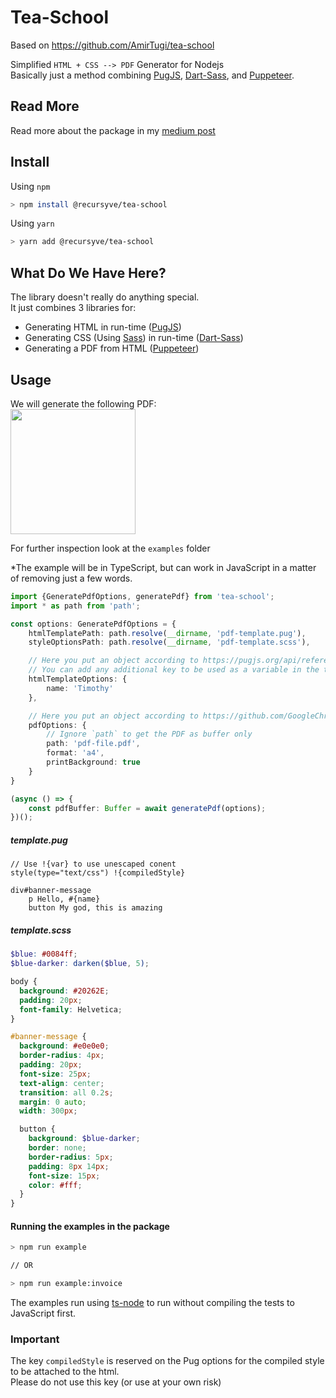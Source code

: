 # Tea-School
Based on https://github.com/AmirTugi/tea-school

Simplified `HTML + CSS --> PDF` Generator for Nodejs  
Basically just a method combining [PugJS](https://github.com/pugjs/pug), [Dart-Sass](https://github.com/sass/dart-sass), and [Puppeteer](https://github.com/GoogleChrome/puppeteer).

## Read More
Read more about the package in my [medium post](https://itnext.io/tea-school-js-generate-a-pdf-file-from-html-and-css-in-node-js-32529f9b0f37)

## Install
Using `npm`
```bash
> npm install @recursyve/tea-school
```
Using `yarn`
```bash
> yarn add @recursyve/tea-school
```

## What Do We Have Here?
The library doesn't really do anything special.  
It just combines 3 libraries for:
* Generating HTML in run-time ([PugJS](https://github.com/pugjs/pug))
* Generating CSS (Using [Sass](https://sass-lang.com/)) in run-time ([Dart-Sass](https://github.com/sass/dart-sass))
* Generating a PDF from HTML ([Puppeteer](https://github.com/GoogleChrome/puppeteer))

## Usage
We will generate the following PDF:  
<img src="https://user-images.githubusercontent.com/8065975/61318127-0a28d480-a80d-11e9-84e6-11f95399d596.png" height="200px" />

For further inspection look at the `examples` folder  

*The example will be in TypeScript, but can work in JavaScript in a matter of removing just a few words.
```typescript
import {GeneratePdfOptions, generatePdf} from 'tea-school';
import * as path from 'path';

const options: GeneratePdfOptions = {
    htmlTemplatePath: path.resolve(__dirname, 'pdf-template.pug'),
    styleOptionsPath: path.resolve(__dirname, 'pdf-template.scss'),

    // Here you put an object according to https://pugjs.org/api/reference.html#options
    // You can add any additional key to be used as a variable in the template.
    htmlTemplateOptions: {
        name: 'Timothy'
    },

    // Here you put an object according to https://github.com/GoogleChrome/puppeteer/blob/v1.18.1/docs/api.md#pagepdfoptions
    pdfOptions: {
        // Ignore `path` to get the PDF as buffer only
        path: 'pdf-file.pdf',
        format: 'a4',
        printBackground: true
    }
}

(async () => {
    const pdfBuffer: Buffer = await generatePdf(options);
})();
```

##### template.pug
```pug
// Use !{var} to use unescaped conent
style(type="text/css") !{compiledStyle}

div#banner-message
    p Hello, #{name}
    button My god, this is amazing
```

##### template.scss
```scss
$blue: #0084ff;
$blue-darker: darken($blue, 5);

body {
  background: #20262E;
  padding: 20px;
  font-family: Helvetica;
}

#banner-message {
  background: #e0e0e0;
  border-radius: 4px;
  padding: 20px;
  font-size: 25px;
  text-align: center;
  transition: all 0.2s;
  margin: 0 auto;
  width: 300px;

  button {
    background: $blue-darker;
    border: none;
    border-radius: 5px;
    padding: 8px 14px;
    font-size: 15px;
    color: #fff;
  }
}
```

#### Running the examples in the package  
```bash
> npm run example

// OR

> npm run example:invoice
```

The examples run using [ts-node](https://github.com/TypeStrong/ts-node) to run without compiling the tests to JavaScript first.

### Important
The key `compiledStyle` is reserved on the Pug options for the compiled style to be attached to the html.  
Please do not use this key (or use at your own risk)
